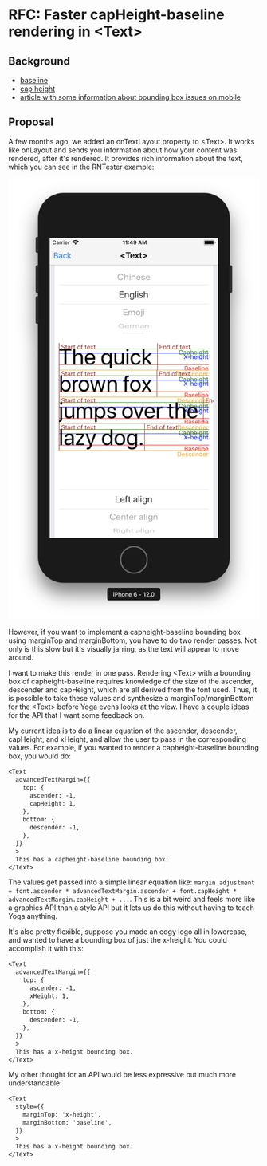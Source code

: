 # RFC: Faster capHeight-baseline rendering in &lt;Text&gt;

## Background

- [baseline](https://en.wikipedia.org/wiki/Baseline_(typography))
- [cap height](https://en.wikipedia.org/wiki/Cap_height)
- [article with some information about bounding box issues on mobile](https://www.prolificinteractive.com/2016/03/08/all-about-that-baseline-3/)

## Proposal

A few months ago, we added an onTextLayout property to &lt;Text&gt;. It works like onLayout and sends you information about how your content was rendered, after it's rendered. It provides rich information about the text, which you can see in the RNTester example:

![RNTester example](https://raw.githubusercontent.com/mmmulani/image-hosting/master/rntester-textlegend.png)

However, if you want to implement a capheight-baseline bounding box using marginTop and marginBottom, you have to do two render passes. Not only is this slow but it's visually jarring, as the text will appear to move around.

I want to make this render in one pass. Rendering &lt;Text&gt; with a bounding box of capheight-baseline requires knowledge of the size of the ascender, descender and capHeight, which are all derived from the font used. Thus, it is possible to take these values and synthesize a marginTop/marginBottom for the &lt;Text&gt; before Yoga evens looks at the view. I have a couple ideas for the API that I want some feedback on.

My current idea is to do a linear equation of the ascender, descender, capHeight, and xHeight, and allow the user to pass in the corresponding values. For example, if you wanted to render a capheight-baseline bounding box, you would do:

```
<Text
  advancedTextMargin={{
    top: {
      ascender: -1,
      capHeight: 1,
    },
    bottom: {
      descender: -1,
    },
  }}
  >
  This has a capheight-baseline bounding box.
</Text>
```

The values get passed into a simple linear equation like: `margin adjustment = font.ascender * advancedTextMargin.ascender + font.capHeight * advancedTextMargin.capHeight + ...`. This is a bit weird and feels more like a graphics API than a style API but it lets us do this without having to teach Yoga anything.

It's also pretty flexible, suppose you made an edgy logo all in lowercase, and wanted to have a bounding box of just the x-height. You could accomplish it with this:

```
<Text
  advancedTextMargin={{
    top: {
      ascender: -1,
      xHeight: 1,
    },
    bottom: {
      descender: -1,
    },
  }}
  >
  This has a x-height bounding box.
</Text>
```

My other thought for an API would be less expressive but much more understandable:

```
<Text
  style={{
    marginTop: 'x-height',
    marginBottom: 'baseline',
  }}
  >
  This has a x-height bounding box.
</Text>
```

